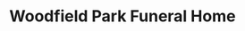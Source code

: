 ---
title: "Woodfield Park Funeral Home"
url: /blackwood/woodfield-park-funeral-home/
shop: funeral directors
---